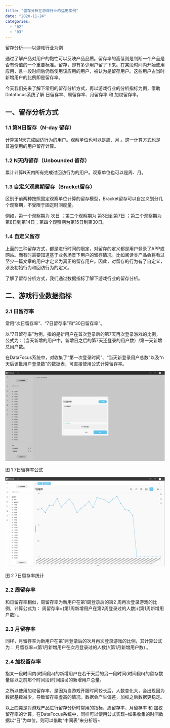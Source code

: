 ```yaml
---
title: "留存分析在游戏行业的运用实例"
date: "2020-11-24"
categories: 
  - "02"
  - "03"
---
```


留存分析——以游戏行业为例

通过了解产品对用户的黏性可以反映产品品质。留存率的高低则是判断一个产品是否有价值的一个重要标准。留存，即有多少用户留了下来。在某段时间内开始使用应用，且一段时间后仍然使用该应用的用户，被认为是留存用户。这些用户占当时新增用户的比例即是留存率。

今天我们先来了解下常用的留存分析方式，再以游戏行业的分析指标为例，借助Datafocus系统了解 日留存率、周留存率、月留存率 和 加权留存率。

## 一、留存分析方式

### 1.1 第N日留存（N-day 留存）

计算第N天完成回访行为的用户。观察单位也可以是周、月 。这一计算方式也是普遍使用的用户留存计算。

### 1.2 N天内留存（Unbounded 留存）

累计计算N天内所有完成过回访行为的用户。观察单位也可以是周、月。

### 1.3 自定义观察期留存（Bracket留存）

区别于前两种按照固定观察单位计算的留存模型，Bracket留存可以自定义划分几个观察期，不受限于固定时间度量。

例如，第一个观察期为 次日 ；第二个观察期为 第3日到第7日 ；第三个观察期为第8日到第14日；第四个观察期为第15日到第30日。

### 1.4 自定义留存

上面的三种留存方式，都是进行时间的限定，对留存的定义都是用户登录了APP或网站。而有时需要知道基于业务场景下用户的留存情况。比如阅读类产品会将看过至少一篇文章的用户才定义为真正的留存用户。因此，对留存的行为有了自定义，涉及初始行为和回访行为的定义。

了解了留存分析方式，我们通过数据指标了解下游戏行业的留存分析。

## 二、游戏行业数据指标

### 2.1 日留存率

常用“次日留存率”、“7日留存率”和“30日留存率”。

以“7日留存率”为例，指的是新用户在首次登录后的第7天再次登录游戏的比例，公式为：（当天新增的用户中，新增日之后的第7天还登录的用户数）/第一天新增总用户数。

在DataFocus系统中，对收集了“第一次登录时间”、“当天新登录用户总数”以及“n天后该批用户登录数”的数据表，可直接使用公式计算留存率。

![](images/word-image-118.png)

图 1 7日留存率公式

![](images/word-image-119.png)

图 2 7日留存率统计

### 2.2 周留存率

和日留存率相似，周留存率为新用户在第1周登录后的第2 周再次登录游戏的比例，计算公式为： 周留存率=(第1周新增用户在第2周登录过的人数)/(第1周新增用户数) 。

### 2.3 月留存率

同样，月留存率为新用户在第1月登录后的次月再次登录游戏的比例，其计算公式为： 月留存率=(第1月新增用户在次月登录过的人数)/(第1月新增用户数) 。

### 2.4 加权留存率

指某一段时间内(时间段a)的新增用户在若干天后的另一段时间(时间段b)的留存数量除以之前那个时间段(时间段a)的新增用户总量。

之所以使用加权留存率，是因为当游戏开服时间较长后，人数变化大，会出现因为数据基数减少，导致留存率虚高的情况。数据会产生偏差，加权之后数据更稳定。

以上四类是对游戏产品进行留存分析时常用的指标，周留存率、月留存率 和 加权留存率的计算，在DataFocus系统中，同样可以使用公式实现~如果收集的时间数据以“日”为单位，则可以借助“中间表”来分析哦~
